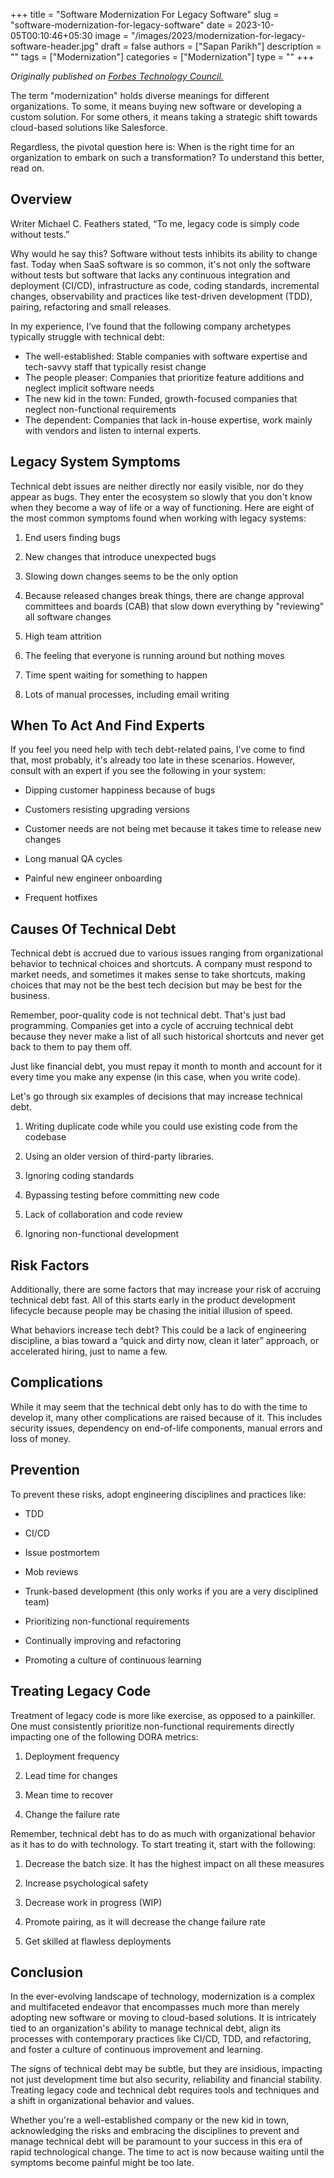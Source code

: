 +++
title = "Software Modernization For Legacy Software"
slug = "software-modernization-for-legacy-software"
date = 2023-10-05T00:10:46+05:30
image = "/images/2023/modernization-for-legacy-software-header.jpg"
draft = false
authors = ["Sapan Parikh"]
description = ""
tags = ["Modernization"]
categories = ["Modernization"]
type = ""
+++

<i> Originally published on [Forbes Technology Council.](https://www.forbes.com/sites/forbestechcouncil/2023/08/23/software-modernization-for-legacy-software/?sh=28c74a7026ca)</i>

The term "modernization" holds diverse meanings for different organizations. To some, it means buying new software or developing a custom solution. For some others, it means taking a strategic shift towards cloud-based solutions like Salesforce.

Regardless, the pivotal question here is: When is the right time for an organization to embark on such a transformation? To understand this better, read on.

## Overview

Writer Michael C. Feathers stated, “To me, legacy code is simply code without tests.”

Why would he say this? Software without tests inhibits its ability to change fast. Today when SaaS software is so common, it's not only the software without tests but software that lacks any continuous integration and deployment (CI/CD), infrastructure as code, coding standards, incremental changes, observability and practices like test-driven development (TDD), pairing, refactoring and small releases.

In my experience, I’ve found that the following company archetypes typically struggle with technical debt:

- The well-established: Stable companies with software expertise and tech-savvy staff that typically resist change
- The people pleaser: Companies that prioritize feature additions and neglect implicit software needs
- The new kid in the town: Funded, growth-focused companies that neglect non-functional requirements
- The dependent: Companies that lack in-house expertise, work mainly with vendors and listen to internal experts.

## Legacy System Symptoms

Technical debt issues are neither directly nor easily visible, nor do they appear as bugs. They enter the ecosystem so slowly that you don't know when they become a way of life or a way of functioning. Here are eight of the most common symptoms found when working with legacy systems:

1. End users finding bugs

2. New changes that introduce unexpected bugs

3. Slowing down changes seems to be the only option

4. Because released changes break things, there are change approval committees and boards (CAB) that slow down everything by "reviewing" all software changes

5. High team attrition

6. The feeling that everyone is running around but nothing moves

7. Time spent waiting for something to happen

8. Lots of manual processes, including email writing

## When To Act And Find Experts

If you feel you need help with tech debt-related pains, I’ve come to find that, most probably, it's already too late in these scenarios. However, consult with an expert if you see the following in your system:

- Dipping customer happiness because of bugs

- Customers resisting upgrading versions

- Customer needs are not being met because it takes time to release new changes

- Long manual QA cycles

- Painful new engineer onboarding

- Frequent hotfixes

## Causes Of Technical Debt

Technical debt is accrued due to various issues ranging from organizational behavior to technical choices and shortcuts. A company must respond to market needs, and sometimes it makes sense to take shortcuts, making choices that may not be the best tech decision but may be best for the business.

Remember, poor-quality code is not technical debt. That's just bad programming. Companies get into a cycle of accruing technical debt because they never make a list of all such historical shortcuts and never get back to them to pay them off.

Just like financial debt, you must repay it month to month and account for it every time you make any expense (in this case, when you write code).

Let's go through six examples of decisions that may increase technical debt.

1. Writing duplicate code while you could use existing code from the codebase

2. Using an older version of third-party libraries.

3. Ignoring coding standards

4. Bypassing testing before committing new code

5. Lack of collaboration and code review

6. Ignoring non-functional development

## Risk Factors

Additionally, there are some factors that may increase your risk of accruing technical debt fast. All of this starts early in the product development lifecycle because people may be chasing the initial illusion of speed.

What behaviors increase tech debt? This could be a lack of engineering discipline, a bias toward a “quick and dirty now, clean it later” approach, or accelerated hiring, just to name a few.

## Complications

While it may seem that the technical debt only has to do with the time to develop it, many other complications are raised because of it. This includes security issues, dependency on end-of-life components, manual errors and loss of money.

## Prevention

To prevent these risks, adopt engineering disciplines and practices like:

- TDD

- CI/CD

- Issue postmortem

- Mob reviews

- Trunk-based development (this only works if you are a very disciplined team)

- Prioritizing non-functional requirements

- Continually improving and refactoring

- Promoting a culture of continuous learning

## Treating Legacy Code

Treatment of legacy code is more like exercise, as opposed to a painkiller. One must consistently prioritize non-functional requirements directly impacting one of the following DORA metrics:

1. Deployment frequency

2. Lead time for changes

3. Mean time to recover

4. Change the failure rate

Remember, technical debt has to do as much with organizational behavior as it has to do with technology. To start treating it, start with the following:

1. Decrease the batch size. It has the highest impact on all these measures

2. Increase psychological safety

3. Decrease work in progress (WIP)

4. Promote pairing, as it will decrease the change failure rate

5. Get skilled at flawless deployments

## Conclusion

In the ever-evolving landscape of technology, modernization is a complex and multifaceted endeavor that encompasses much more than merely adopting new software or moving to cloud-based solutions. It is intricately tied to an organization's ability to manage technical debt, align its processes with contemporary practices like CI/CD, TDD, and refactoring, and foster a culture of continuous improvement and learning.

The signs of technical debt may be subtle, but they are insidious, impacting not just development time but also security, reliability and financial stability. Treating legacy code and technical debt requires tools and techniques and a shift in organizational behavior and values.

Whether you're a well-established company or the new kid in town, acknowledging the risks and embracing the disciplines to prevent and manage technical debt will be paramount to your success in this era of rapid technological change. The time to act is now because waiting until the symptoms become painful might be too late.
